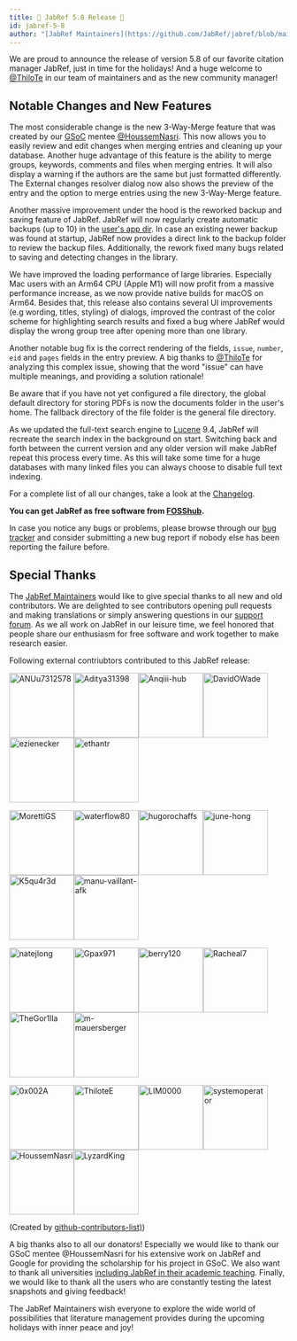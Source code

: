 ```yaml
---
title: 🎄 JabRef 5.8 Release 🎄
id: jabref-5-8
author: "[JabRef Maintainers](https://github.com/JabRef/jabref/blob/main/MAINTAINERS)"
---
```


We are proud to announce the release of version 5.8 of our favorite citation manager JabRef, just in time for the holidays!
And a huge welcome to [@ThiloTe](https://github.com/ThiloteE) in our team of maintainers and as the new community manager!

## Notable Changes and New Features

The most considerable change is the new 3-Way-Merge feature that was created by our [GSoC](https://summerofcode.withgoogle.com/) mentee [@HoussemNasri](https://github.com/HoussemNasri). This now allows you to easily review and edit changes when merging entries and cleaning up your database. Another huge advantage of this feature is the ability to merge groups, keywords, comments and files when merging entries. It will also display a warning if the authors are the same but just formatted differently. The External changes resolver dialog now also shows the preview of the entry and the option to merge entries using the new 3-Way-Merge feature.

Another massive improvement under the hood is the reworked backup and saving feature of JabRef. JabRef will now regularly create automatic backups (up to 10) in the [user's app dir](https://github.com/harawata/appdirs#supported-directories). In case an existing newer backup was found at startup, JabRef now provides a direct link to the backup folder to review the backup files. Additionally, the rework fixed many bugs related to saving and detecting changes in the library.

We have improved the loading performance of large libraries. Especially Mac users with an Arm64 CPU (Apple M1) will now profit from a massive performance increase, as we now provide native builds for macOS on Arm64. Besides that, this release also contains several UI improvements (e.g wording, titles, styling) of dialogs, improved the contrast of the color scheme for highlighting search results and fixed a bug where JabRef would display the wrong group tree after opening more than one library.

Another notable bug fix is the correct rendering of the fields, `issue`, `number`, `eid` and `pages` fields in the entry preview. A big thanks to [@ThiloTe](https://github.com/ThiloteE) for analyzing this complex issue, showing that the word "issue" can have multiple meanings, and providing a solution rationale!

Be aware that if you have not yet configured a file directory, the global default directory for storing PDFs is now the documents folder in the user's home. The fallback directory of the file folder is the general file directory.

As we updated the full-text search engine to [Lucene](https://lucene.apache.org/) 9.4, JabRef will recreate the search index in the background on start. Switching back and forth between the current version and any older version will make JabRef repeat this process every time. As this will take some time for a huge databases with many linked files you can always choose to disable full text indexing.

For a complete list of all our changes, take a look at the [Changelog](https://github.com/JabRef/jabref/blob/main/CHANGELOG.md#changelog).

**You can get JabRef as free software from [FOSShub](https://www.fosshub.com/JabRef.html).**

In case you notice any bugs or problems, please browse through our [bug tracker](https://github.com/JabRef/jabref/issues) and consider submitting a new bug report if nobody else has been reporting the failure before.

## Special Thanks

The [JabRef Maintainers](https://github.com/JabRef/jabref/blob/main/MAINTAINERS) would like to give special thanks to all new and old contributors. We are delighted to see contributors opening pull requests and making translations or simply answering questions in our [support forum](https://discourse.jabref.org/). As we all work on JabRef in our leisure time, we feel honored that people share our enthusiasm for free software and work together to make research easier.

Following external contriubtors contributed to this JabRef release: 

[<img alt="ANUu7312578" src="https://avatars.githubusercontent.com/u/111027438?v=4&s=117" width="117">](https://github.com/ANUu7312578)[<img alt="Aditya31398" src="https://avatars.githubusercontent.com/u/20339777?v=4&s=117" width="117">](https://github.com/Aditya31398)[<img alt="Anqiii-hub" src="https://avatars.githubusercontent.com/u/83406036?v=4&s=117" width="117">](https://github.com/Anqiii-hub)[<img alt="DavidOWade" src="https://avatars.githubusercontent.com/u/54055631?v=4&s=117" width="117">](https://github.com/DavidOWade)[<img alt="ezienecker" src="https://avatars.githubusercontent.com/u/14352359?v=4&s=117" width="117">](https://github.com/ezienecker)[<img alt="ethantr" src="https://avatars.githubusercontent.com/u/57881310?v=4&s=117" width="117">](https://github.com/ethantr)

[<img alt="MorettiGS" src="https://avatars.githubusercontent.com/u/78612945?v=4&s=117" width="117">](https://github.com/MorettiGS)[<img alt="waterflow80" src="https://avatars.githubusercontent.com/u/82417779?v=4&s=117" width="117">](https://github.com/waterflow80)[<img alt="hugorochaffs" src="https://avatars.githubusercontent.com/u/54285732?v=4&s=117" width="117">](https://github.com/hugorochaffs)[<img alt="june-hong" src="https://avatars.githubusercontent.com/u/53648623?v=4&s=117" width="117">](https://github.com/june-hong)[<img alt="K5qu4r3d" src="https://avatars.githubusercontent.com/u/25234451?v=4&s=117" width="117">](https://github.com/K5qu4r3d)[<img alt="manu-vaillant-afk" src="https://avatars.githubusercontent.com/u/60919966?v=4&s=117" width="117">](https://github.com/manu-vaillant-afk)

[<img alt="natejlong" src="https://avatars.githubusercontent.com/u/3227132?v=4&s=117" width="117">](https://github.com/natejlong)[<img alt="Gpax971" src="https://avatars.githubusercontent.com/u/34959806?v=4&s=117" width="117">](https://github.com/Gpax971)[<img alt="berry120" src="https://avatars.githubusercontent.com/u/7595149?v=4&s=117" width="117">](https://github.com/berry120)[<img alt="Racheal7" src="https://avatars.githubusercontent.com/u/45301647?v=4&s=117" width="117">](https://github.com/Racheal7)[<img alt="TheGor1lla" src="https://avatars.githubusercontent.com/u/41159382?v=4&s=117" width="117">](https://github.com/TheGor1lla)[<img alt="m-mauersberger" src="https://avatars.githubusercontent.com/u/67641254?v=4&s=117" width="117">](https://github.com/m-mauersberger)

[<img alt="0x002A" src="https://avatars.githubusercontent.com/u/38384885?v=4&s=117" width="117">](https://github.com/0x002A)[<img alt="ThiloteE" src="https://avatars.githubusercontent.com/u/73715071?v=4&s=117" width="117">](https://github.com/ThiloteE)[<img alt="LIM0000" src="https://avatars.githubusercontent.com/u/49628911?v=4&s=117" width="117">](https://github.com/LIM0000)[<img alt="systemoperator" src="https://avatars.githubusercontent.com/u/3658393?v=4&s=117" width="117">](https://github.com/systemoperator)[<img alt="HoussemNasri" src="https://avatars.githubusercontent.com/u/21198231?v=4&s=117" width="117">](https://github.com/HoussemNasri)[<img alt="LyzardKing" src="https://avatars.githubusercontent.com/u/7113541?v=4&s=117" width="117">](https://github.com/LyzardKing)

(Created by [github-contributors-list)](https://github.com/mgechev/github-contributors-list))

A big thanks also to all our donators! Especially we would like to thank our GSoC mentee @HoussemNasri for his extensive work on JabRef and Google for providing the scholarship for his project in GSoC. 
We also want to thank all universities [including JabRef in their academic teaching](https://devdocs.jabref.org/teaching).
Finally, we would like to thank all the users who are constantly testing the latest snapshots and giving feedback!

The JabRef Maintainers wish everyone to explore the wide world of possibilities that literature management provides during the upcoming holidays with inner peace and joy!
